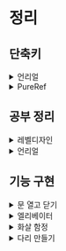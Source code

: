 # 정리

## 단축키
<details>
<summary>언리얼</summary>

**기존**

- 뷰포트 확대 : F10, F11
- 뷰포트 위치 저장 : Ctrl +숫자
- 뷰포트 저장된 위치로 이동 : 숫자
- 그룹 or 리그룹 : Ctrl + G
- 언그룹 : Shift + G
- 선택된 액터 붙이기 : Alt + B → 마지막에 선택한 게 대빵으로 되는 것. 나머지 전부 어태치.
- 위치 그리드 스냅값 조절 : [ , ]
- 게임 뷰 : G / 게임에서 보이는 대로 표시
- Gizmo 확대 및 축소(expand, shrink transform widget) : Alt + [ , ]
- 투명 머티리얼 클릭되게 하기 : T
- Post Process Bloom 꺼짐 : alt + F → 선명하게 작업 가능

---


**내가 지정한 단축키**

- 잠금 : Shift + 0
- 잠금 해제 : Shift + 9
- 액터 이동 잠금 : Shift + 8
- 그리드 스냅 : Z
- 회전 스냅 : X
- 스케일 스냅 : C
- 여기에 피벗 오프셋 설정 : B
- CubeGr : G
- 뷰포트 최대화 : Alt + W      (3dsmax와 동일)
- 선택된 액터만 표시(5.0) / 선택만 표시(5.3) : I
- 메시 에지 : O
- 트랜스폼 좌표계 순환 : `
- 그룹에서 제거 : Shift + 7
- 그룹에 추가 :  Shift + 6
- 그리드에 맞추기 : Ctrl + SpaceBar
</details>


<details>
<summary>PureRef</summary>



### 📌 PureRef 단축키 & 사용법 정리표

| 분류             | 기능                    | 단축키 / 사용법                                      |
| -------------- | --------------------- | ---------------------------------------------- |
| 🔍 **탐색**      | 화면 이동 (Pan)           | 마우스 휠 클릭 드래그                                   |
|                | 확대 / 축소               | Ctrl + 마우스 휠                                   |
|                | 전체 보기로 리셋             | `F`                                            |
|                | 보드 가운데 정렬             | `Ctrl + 0`                                     |
|                | 보드 크기 자동 맞춤           | `Ctrl + A`                                     |
| 🖼️ **이미지 조작** | 이미지 선택                | 클릭 (여러 개: Shift 클릭)                            |
|                | 이동                    | 드래그                                            |
|                | 회전                    | Ctrl + 마우스 휠                                   |
|                | 크기 조절                 | Alt + 드래그                                      |
|                | 정사각형 비율로 크기 조절        | Shift + Alt + 드래그                              |
|                | 그룹 만들기                | `Ctrl + G`                                     |
|                | 그룹 해제                 | `Ctrl + Shift + G`                             |
|                | 정렬 (왼쪽/오른쪽 등)         | `Ctrl + Shift + 방향키`                           |
|                | 격자에 맞추기               | `Ctrl + Shift + S`                             |
|                | 이미지 잠금                | `L` (선택된 이미지)                                  |
|                | 이미지 잠금 해제             | `Shift + L`                                    |
|                | 이미지 회전 초기화            | `Ctrl + R`                                     |
|                | 이미지 투명도 조절            | `숫자키 (1~9)`                                    |
| 📁 **파일**      | 이미지 드래그 삽입            | 폴더나 웹에서 이미지 직접 드래그                             |
|                | 저장                    | `Ctrl + S`                                     |
|                | 다른 이름으로 저장            | `Ctrl + Shift + S`                             |
|                | 새 보드 생성               | `Ctrl + N`                                     |
|                | 불러오기                  | `Ctrl + O`                                     |
|                | 내보내기 (이미지 등)          | 오른쪽 클릭 → Export                                |
| 👁️ **보기 설정**  | 항상 위에 고정              | `Ctrl + Shift + A` 또는 오른쪽 클릭 > "Always on Top" |
|                | 창 가장자리 안보이게           | 오른쪽 클릭 → "Transparent to Mouse"                |
|                | 창 프레임 숨기기 (진짜 깨끗한 화면) | `Ctrl + Shift + P`                             |
| 🧰 **기타**      | 단축키 보기                | 오른쪽 클릭 → "Settings" > "Keybindings"            |
|                | 설정 창 열기               | `Ctrl + K`                                     |

---

</details>







## 공부 정리
<details>
<summary>레벨디자인 </summary>



[유튜브: 내러티브_다크소울](https://youtu.be/XGAXbv7eUSM)

[유튜브: 내러티브_갓오브워](https://youtu.be/z0-ddTqz0XE)

[유튜브: 내러티브 언차티드](https://www.youtube.com/watch?v=TW7T9s1nYiU)

[유튜브: 언차티드 블록아웃 비교](https://www.youtube.com/watch?v=1SnMfyV5hXM)

[유튜브: 레벨디자인 기초](https://www.youtube.com/@timdoesleveldesign)

[유튜브: 건축물 모듈화](https://www.youtube.com/watch?v=ir-0YYyxJWY)





## 🎮 1. **Game Maker’s Toolkit (GMTK) – Mark Brown**

* 📺 **채널 전체**: [Game Maker's Toolkit](https://www.youtube.com/channel/UCqJ-Xo29CKyLTjn6z2XwYAw)

* 📚 **추천 영상**:

  * [How Level Design Can Tell a Story](https://www.youtube.com/watch?v=RwlnCn2EB9o)
  * [10 Game Design Lessons from 10 Years of GMTK](https://www.youtube.com/watch?v=Cm2_drGLGbc)
  * [Making It Takes Two's Best Level](https://www.youtube.com/watch?v=QbMF1nCiIkQ)

Mark Brown의 GMTK는 게임 디자인과 레벨 디자인에 대한 깊이 있는 분석을 제공합니다. 특히, 시선 유도, 공간 구성, 내러티브 전달 등 레벨 디자인의 핵심 요소를 다루는 영상들이 많습니다.([Wikipédia, l'encyclopédie libre][1])

---

## 📘 2. **Extra Credits – Game Design 시리즈**

* 📺 **채널 전체**: [Extra Credits](https://www.youtube.com/user/ExtraCreditz)

* 📚 **추천 영상**:

  * [An Introduction to Level Design in Video Games](https://www.youtube.com/watch?v=pNvUWHquSHc)
  * [Backtracking and Level Design - Making a Way Out](https://www.youtube.com/watch?v=-H97gCCJFXA)
  * [Overwatch and Asymmetric Level Design](https://www.youtube.com/watch?v=4DynhzEQtog)

Extra Credits는 게임 디자인의 다양한 주제를 다루며, 레벨 디자인의 기본 원칙부터 고급 전략까지 폭넓게 설명합니다. 특히, 다양한 게임 사례를 통해 이론을 실제에 적용하는 방법을 배울 수 있습니다.

---

## 🎓 3. **GDC (Game Developers Conference) – 레벨 디자인 강연**

* 📺 **플레이리스트**: [GDC Level Design Talks](https://www.youtube.com/playlist?list=PLgXVQbXBZAKLJeQvD7MlaW-GHNkitBcGZ)

* 📚 **추천 강연**:

  * [Level Design in a Day: A Series of First Steps](https://www.youtube.com/watch?v=R75g3elj7y4)
  * [Level Design in a Day: Level Design Histories and Futures](https://www.youtube.com/watch?v=58WUEtoAlSw)
  * [Ten Principles for Good Level Design](https://www.youtube.com/watch?v=iNEe3KhMvXM)
  * [Level Design Workshop: Designing Celeste](https://www.youtube.com/watch?v=4RlpMhBKNr0)

GDC의 강연들은 현업 개발자들의 실전 경험과 노하우를 공유하는 자리로, 레벨 디자인의 다양한 측면을 깊이 있게 다룹니다. 특히, 실제 게임 개발 사례를 통해 이론을 현실에 적용하는 방법을 배울 수 있습니다.

---

## 🧭 4. **추가 추천 플레이리스트**

* 📺 **The Ultimate Level Design Playlist**: [링크](https://www.youtube.com/playlist?list=PL1Ei8T50vpOdPreZetsUTtITobCHTvyRo)

이 플레이리스트는 다양한 레벨 디자인 관련 영상들을 모아놓은 것으로, 여러 제작자의 관점을 비교하며 학습할 수 있습니다.

---

[1]: https://fr.wikipedia.org/wiki/Game_Maker%27s_Toolkit?utm_source=chatgpt.com "Game Maker's Toolkit"

</details>

<details>
<summary>언리얼</summary>


[유튜브: 이벤트 디스패쳐](https://www.youtube.com/watch?v=uBl9kIdOT-k)

[유튜브: 블루프린트 통신](https://dev.epicgames.com/community/learning/courses/LWv/unreal-engine-blueprint-communication/OzK8/unreal-engine-introduction-to-blueprint-communication)

</details>




## 기능 구현
<details>
<summary>문 열고 닫기</summary>

### [유튜브: 문 열고 닫기](https://www.youtube.com/watch?v=4KlQCaSmJCc)
### Door Parent
![image](https://github.com/user-attachments/assets/fbc5a2d9-d8d4-49ff-aa63-c26a041889f3)

### Door Child
![image](https://github.com/user-attachments/assets/476341ce-b0c7-497a-bf56-4c655b89c296)


</details>

<details>
<summary>엘리베이터</summary>

### [유튜브: Lerp를 이용한 이동형 오브젝트](https://www.youtube.com/watch?v=y9dZv1KBoaQ)
### Elevator
![image](https://github.com/user-attachments/assets/569104af-9e6c-4c65-99b6-dc49abc99334)

![image](https://github.com/user-attachments/assets/c2210892-0301-4204-85fc-b9aef7c1b299)

</details>

<details>
<summary>화살 함정</summary>

### [유튜브: 화살 함정](https://www.youtube.com/watch?v=psowJcOg6Vs)
### [유튜브: 화살 함정 액터 설정](https://www.youtube.com/watch?v=5L5oVSEum08)
### [유튜브: 화살 함정 블루프린트 설정](https://www.youtube.com/watch?v=s4YMltsdErc&t=140s)
### [유튜브: 화살 대미지](https://www.youtube.com/watch?v=Lf4VAzBBGO0)

![image](https://github.com/user-attachments/assets/e9a56788-9c90-43a9-be75-910444f451d5)

![image](https://github.com/user-attachments/assets/d9aa7d9e-23b8-403c-ab22-4101a37804ba)

</details>

<details>
<summary>다리 만들기</summary>

### [유튜브: 블루프린트 통신](https://www.youtube.com/watch?v=-7jJTKPwx8w)
### [언리얼: 블루프린트 통신](https://dev.epicgames.com/community/learning/courses/LWv/unreal-engine-blueprint-communication/8nv8/unreal-engine-level-blueprint)

![image](https://github.com/user-attachments/assets/35c9f157-4040-4441-aba7-ad919b76700d)

</details>
